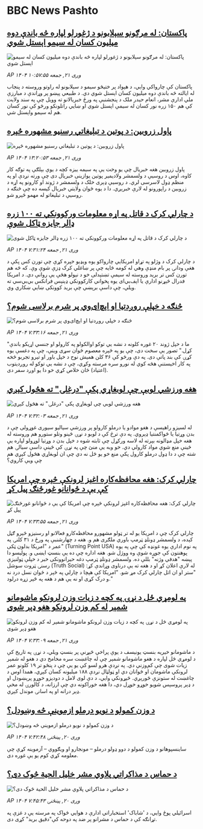 # BBC News Pashto## [پاکستان: له مرګونو سېلابونو د ژغورلو لپاره څه باندې دوه میلیون کسان له سیمو اېستل شوي](https://www.bbc.com/pashto/articles/cm2zn4r29vzo?at_medium=RSS&at_campaign=rss?at_campaign=githubrss)![پاکستان: له مرګونو سېلابونو د ژغورلو لپاره څه باندې دوه میلیون کسان له سیمو اېستل شوي](https://ichef.bbci.co.uk/ace/ws/240/cpsprodpb/6e61/live/ddb95990-8fc0-11f0-b391-6936825093bd.png)_AP ۱۴۰۴ وږی ۲۱, جمعه ۱۰:۵۷:۵۵_پاکستان کې چارواکي وايي، د هېواد پر ختیځو سیمو د سیلابونو له راوتو وروسته د پنجاب له ایالته څه باندې دوه میلیون کسان اېستل شوي‌ دي.
د طبيعي پېښو پر وړاندې د مبارزې ملي ادارې مشر، انعام حیدر ملک د پنجشنبې په ورځ خبریالانو ته وویل چې په سند ولایت کې هم ۱۵۰ زره نور کسان له سیمې اېستل شوي او ښايي راتلونکو ورځو کې نور کسان هم له سیمو واېستل شي.## [پاول زروبین: د پوتین د تبلیغاتي رسنیو مشهوره څېره](https://www.bbc.com/pashto/articles/cg7d01m2nx7o?at_medium=RSS&at_campaign=rss?at_campaign=githubrss)![پاول زروبین: د پوتین د تبلیغاتي رسنیو مشهوره څېره](https://ichef.bbci.co.uk/ace/ws/240/cpsprodpb/4a1c/live/e0932fb0-8fcf-11f0-84c8-99de564f0440.jpg)_AP ۱۴۰۴ وږی ۲۱, جمعه ۱۳:۲۰:۵۳_پاول زروبین هغه خبریال چې یو وخت یې په سیمه‌ ییزه کچه د یوې بېلګې په توګه کار کاوه، اوس د روسیې د ولسمشر ولادیمیر پوتین یوازینی خبریال دی چې ورته نږدې او په منظم ډول لاسرسی لري. د روسیې ډېری خلک د ولسمشر د ژوند او کارونو په اړه د زروبین د راپورونو له لارې خبرېږي. دا د یوه ځوان ولایتي خبریال کیسه ده چې څنګه د روسیې د تبلیغاتو له مهمو څېرو شو.## [د چارلي کرک د قاتل په اړه معلومات ورکوونکي ته ۱۰۰  زره ډالر جایزه ټاکل شوې](https://www.bbc.com/pashto/articles/cx27kdkgj3lo?at_medium=RSS&at_campaign=rss?at_campaign=githubrss)![د چارلي کرک د قاتل په اړه معلومات ورکوونکي ته ۱۰۰  زره ډالر جایزه ټاکل شوې](https://ichef.bbci.co.uk/ace/ws/240/cpsprodpb/188b/live/32e0cb10-8f94-11f0-84c8-99de564f0440.jpg)_AP ۱۴۰۴ وږی ۲۱, جمعه ۷:۳۱:۲۴_د چارلي کرک د وژلو په تړاو امریکايي چارواکو یوه ویډيو خپره کړې چې تورن کس پکې د هغې ودانۍ پر بام منډې وهي له کومه ځایه چې پر ښاغلي کرک ډزې شوې وې.
که څه هم تورن کس تر برید وروسته له سیمې تښتېدلی خو د نیولو هڅې یې روانې دي.
د امریکا فدرال څېړنو ادارې یا اېف‌بي‌ای یوه پخواني کارکوونکي ډېنېس فرانکس بي‌بي‌سي ته ویلي، چې داسې برېښي چې برید کوونکی ښايي ښکاري وي.## [څنګه د خپلې روږدتیا او اېچ‌ای‌وي پر شرم برلاسی شوم؟](https://www.bbc.com/pashto/articles/c5yllzk2z4ro?at_medium=RSS&at_campaign=rss?at_campaign=githubrss)![څنګه د خپلې روږدتیا او اېچ‌ای‌وي پر شرم برلاسی شوم؟](https://ichef.bbci.co.uk/ace/ws/240/cpsprodpb/1b71/live/e636b830-567a-11f0-9074-8989d8c97d87.jpg)_AP ۱۴۰۴ وږی ۲۱, جمعه ۷:۳۳:۱۶_"ما د خپل ژوند ۲۰ غوره کلونه د نشه یي توکو اوالکولو په کارولو او جنسي اړیکو باندې کړل."
تصور یې سخت دی، چې یو په څېره معصوم ځوان سړی وینې، چې په دغسې یوه کړۍ کې بند پاتې دی.
په دې ورځو کې ۳۶ کلن همیش نوح د خپل باور او تېرو تجربو څخه په کار اخیستنې هڅه کوي له  نورو سره مرسته وکړي، چې د نشه يي توکو له روږديتوب (اعتیاد) ځان خلاص کړي خو دا یو اوږد سفر دی.## [هغه ورزشي لوبې چې لوبغاړي پکې "درغلۍ" ته هڅول کېږي](https://www.bbc.com/pashto/articles/cdxq2vqr519o?at_medium=RSS&at_campaign=rss?at_campaign=githubrss)![هغه ورزشي لوبې چې لوبغاړي پکې "درغلۍ" ته هڅول کېږي](https://ichef.bbci.co.uk/ace/ws/240/cpsprodpb/0c14/live/e630d970-8f1d-11f0-8ce3-5fb6152ae494.jpg)_AP ۱۴۰۴ وږی ۲۱, جمعه ۷:۳۲:۰۳_له لسیزو راهیسې د هغو موادو یا درملو کارولو پر ورزشي سیالیو سیوری غوړولی چې د بدن وړتیا یا ځواکمنتیا ډېروي. په دې ترڅ کې د لوبو د نړۍ ځينو وتلو ستورو هم وروسته له هغه خپل مډالونه بېرته له لاسه ورکړل چې ثابته شوه د خپل بدن د وړتیا لوړولو لپاره یې ځينې منع شوي مواد کارولي دي.
خو وبه یې منئ چې په نړۍ کې ځينې داسې سیالۍ هم شته چې د دا ډول درملو کارول پکې منع خو یو ځل نه دي چې ان لوبغاړي هڅول کېږي هم چې ویې کاروي؟## [چارلي کرک: هغه محافظه‌کاره اغېز لرونکې څېره چې امریکا کې یې د ځوانانو غورځنګ پیل کړ](https://www.bbc.com/pashto/articles/cqxz91d87ylo?at_medium=RSS&at_campaign=rss?at_campaign=githubrss)![چارلي کرک: هغه محافظه‌کاره اغېز لرونکې څېره چې امریکا کې یې د ځوانانو غورځنګ پیل کړ](https://ichef.bbci.co.uk/ace/ws/240/cpsprodpb/4ea4/live/eb75e300-8f07-11f0-9cf6-cbf3e73ce2b9.png)_AP ۱۴۰۴ وږی ۲۱, جمعه ۷:۳۳:۵۵_چارلي کرک چې د امریکا یو له تر ټولو مشهورو محافظه‌کارو فعالانو او رسنیزو څېرو ګڼل کېده، د ولسمشر ډونلډ ټرمپ باوري ملګری هم و.
هغه د چهارشنبې په ورځ د ۳۱ کلنۍ په عمر د "امریکا بدلون ټکی" (Turning Point USA) په نوم ادارې یوه غونډه کې چې په یوه پوهنتون کې جوړه شوې وه ووژل شو. هغه اداره چې ده یې بنسټ ایښی و. پولیسو دا پېښه "هدفي وژنه" بللې ده.
ولسمشر ډونلډ ټرمپ دغه حیرانوونکی خبر د خپلې ټولنیزې رسنۍ ټروت سوشل (Truth Social) له لارې اعلان کړ او د هغه ته یې درناوی وړاندې کړ: "ستر او ان اتل چارلي کرک مړ شو. "امریکا کې هېچا د چارلي په څېر د ځوان نسل درد نه و درک کړی او نه یې هم د هغه په څېر زړه درلود."## [په لومړي ځل د نړۍ په کچه د زیات وزن لرونکو ماشومانو شمېر له کم وزن لرونکو هغو ډېر شوی](https://www.bbc.com/pashto/articles/ce9rn8jjnyjo?at_medium=RSS&at_campaign=rss?at_campaign=githubrss)![په لومړي ځل د نړۍ په کچه د زیات وزن لرونکو ماشومانو شمېر له کم وزن لرونکو هغو ډېر شوی](https://ichef.bbci.co.uk/ace/ws/240/cpsprodpb/a2e0/live/aa9b7cd0-8e50-11f0-84c8-99de564f0440.jpg)_AP ۱۴۰۴ وږی ۲۱, جمعه ۷:۳۳:۰۹_د ماشومانو خیریه بنسټ یونیسف د یوې پراخې څېړنې پر بنسټ ویلي، د نړۍ په تاریخ کې د لومړي ځل لپاره د هغو ماشومانو شمېر چې له چاغښت سره مخامخ دي د هغو له شمېر زیات شوی چې کم‌وزني دي.
په نږدې هرو لسو کې یو یې چې د پنځو تر ۱۹ کلونو عمر لرونکي ماشومان او ځوانان دي او ټولټال نږدې ۱۸۸ میلیونه کسان کېږي، همدا اوس د چاغښت له ستونزې ځورېږي.
څېړونکي وايي، د دې لوی لامل د دودیزو خوړو پرېښودل او د ډېر پروسېس شویو خوړو خوړل دي، دا هغه خوراکونه دي چې ارزانه، د کالورۍ له مخې ډېر درانه او په اسانۍ موندل کېږي.## [د وزن کمولو د نويو درملو ازموینې څه وښودل؟](https://www.bbc.com/pashto/articles/c20zr6lkp51o?at_medium=RSS&at_campaign=rss?at_campaign=githubrss)![د وزن کمولو د نويو درملو ازموینې څه وښودل؟](https://ichef.bbci.co.uk/ace/ws/240/cpsprodpb/9084/live/f951ace0-2f1a-11f0-ab5d-c5134b2cbca6.jpg)_AP ۱۴۰۴ وږی ۲۰, پينځنۍ ۷:۴۲:۴۸_ساینسپوهانو د وزن کمولو د دوو ډولو درملو – مونجارو او ویګووي – آزموینه کړې چې معلومه کړي کوم یو یې غوره دی.## [د حماس د مذاکراتي پلاوي مشر خلیل الحیة څوک دی؟](https://www.bbc.com/pashto/articles/c784wdwj207o?at_medium=RSS&at_campaign=rss?at_campaign=githubrss)![د حماس د مذاکراتي پلاوي مشر خلیل الحیة څوک دی؟](https://ichef.bbci.co.uk/ace/ws/240/cpsprodpb/3980/live/d2292dc0-8e4f-11f0-b391-6936825093bd.jpg)_AP ۱۴۰۴ وږی ۲۰, پينځنۍ ۷:۴۵:۴۳_اسرائیلي پوځ وايي، د 'شاباک' استخباراتي ادارې د هوايي ځواک په مرسته یې د غزې په تړانګه کې د حماس د مشرانو پر ضد په دوحه کې"دقیق برید" کړی دی.